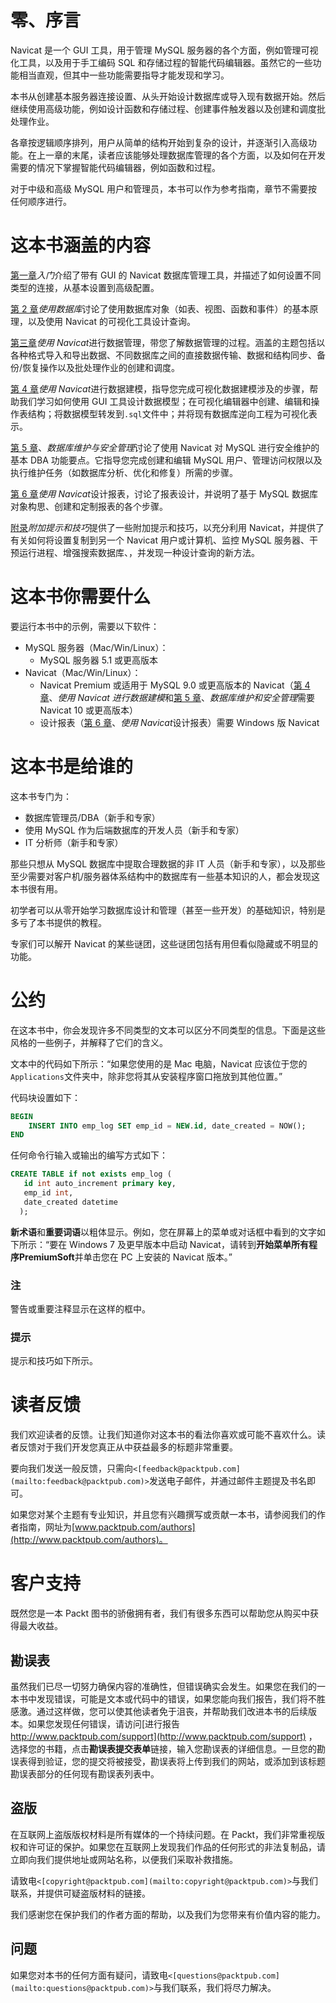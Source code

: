 # 零、序言

Navicat 是一个 GUI 工具，用于管理 MySQL 服务器的各个方面，例如管理可视化工具，以及用于手工编码 SQL 和存储过程的智能代码编辑器。虽然它的一些功能相当直观，但其中一些功能需要指导才能发现和学习。

本书从创建基本服务器连接设置、从头开始设计数据库或导入现有数据开始。然后继续使用高级功能，例如设计函数和存储过程、创建事件触发器以及创建和调度批处理作业。

各章按逻辑顺序排列，用户从简单的结构开始到复杂的设计，并逐渐引入高级功能。在上一章的末尾，读者应该能够处理数据库管理的各个方面，以及如何在开发需要的情况下掌握智能代码编辑器，例如函数和过程。

对于中级和高级 MySQL 用户和管理员，本书可以作为参考指南，章节不需要按任何顺序进行。

# 这本书涵盖的内容

[第一章](1.html "Chapter 1. Getting Started")*入门*介绍了带有 GUI 的 Navicat 数据库管理工具，并描述了如何设置不同类型的连接，从基本设置到高级配置。

[第 2 章](2.html "Chapter 2. Working with Databases")*使用数据库*讨论了使用数据库对象（如表、视图、函数和事件）的基本原理，以及使用 Navicat 的可视化工具设计查询。

[第三章](3.html "Chapter 3. Data Management with Navicat")*使用 Navicat*进行数据管理，带您了解数据管理的过程。涵盖的主题包括以各种格式导入和导出数据、不同数据库之间的直接数据传输、数据和结构同步、备份/恢复操作以及批处理作业的创建和调度。

[第 4 章](4.html "Chapter 4. Data Modeling with Navicat")*使用 Navicat*进行数据建模，指导您完成可视化数据建模涉及的步骤，帮助我们学习如何使用 GUI 工具设计数据模型；在可视化编辑器中创建、编辑和操作表结构；将数据模型转发到`.sql`文件中；并将现有数据库逆向工程为可视化表示。

[第 5 章](5.html "Chapter 5. Database Maintenance and Security Management")、*数据库维护与安全管理*讨论了使用 Navicat 对 MySQL 进行安全维护的基本 DBA 功能要点。它指导您完成创建和编辑 MySQL 用户、管理访问权限以及执行维护任务（如数据库分析、优化和修复）所需的步骤。

[第 6 章](6.html "Chapter 6. Designing Reports with Navicat")*使用 Navicat*设计报表，讨论了报表设计，并说明了基于 MySQL 数据库对象构思、创建和定制报表的各个步骤。

[附录](7.html "Appendix A. Additional Tips and Tricks")*附加提示和技巧*提供了一些附加提示和技巧，以充分利用 Navicat，并提供了有关如何将设置复制到另一个 Navicat 用户或计算机、监控 MySQL 服务器、干预运行进程、增强搜索数据库、，并发现一种设计查询的新方法。

# 这本书你需要什么

要运行本书中的示例，需要以下软件：

*   MySQL 服务器（Mac/Win/Linux）：
    *   MySQL 服务器 5.1 或更高版本
*   Navicat（Mac/Win/Linux）：
    *   Navicat Premium 或适用于 MySQL 9.0 或更高版本的 Navicat（[第 4 章](4.html "Chapter 4. Data Modeling with Navicat")、*使用 Navicat 进行数据建模*和[第 5 章](5.html "Chapter 5. Database Maintenance and Security Management")、*数据库维护和安全管理*需要 Navicat 10 或更高版本）
    *   设计报表（[第 6 章](6.html "Chapter 6. Designing Reports with Navicat")、*使用 Navicat*设计报表）需要 Windows 版 Navicat

# 这本书是给谁的

这本书专门为：

*   数据库管理员/DBA（新手和专家）
*   使用 MySQL 作为后端数据库的开发人员（新手和专家）
*   IT 分析师（新手和专家）

那些只想从 MySQL 数据库中提取合理数据的非 IT 人员（新手和专家），以及那些至少需要对客户机/服务器体系结构中的数据库有一些基本知识的人，都会发现这本书很有用。

初学者可以从零开始学习数据库设计和管理（甚至一些开发）的基础知识，特别是多亏了本书提供的教程。

专家们可以解开 Navicat 的某些谜团，这些谜团包括有用但看似隐藏或不明显的功能。

# 公约

在这本书中，你会发现许多不同类型的文本可以区分不同类型的信息。下面是这些风格的一些例子，并解释了它们的含义。

文本中的代码如下所示：“如果您使用的是 Mac 电脑，Navicat 应该位于您的`Applications`文件夹中，除非您将其从安装程序窗口拖放到其他位置。”

代码块设置如下：

```sql
BEGIN
    INSERT INTO emp_log SET emp_id = NEW.id, date_created = NOW();
END
```

任何命令行输入或输出的编写方式如下：

```sql
CREATE TABLE if not exists emp_log (
   id int auto_increment primary key,
   emp_id int,
   date_created datetime
  );

```

**新术语**和**重要词语**以粗体显示。例如，您在屏幕上的菜单或对话框中看到的文字如下所示：“要在 Windows 7 及更早版本中启动 Navicat，请转到**开始菜单****所有程序****PremiumSoft**并单击您在 PC 上安装的 Navicat 版本。”

### 注

警告或重要注释显示在这样的框中。

### 提示

提示和技巧如下所示。

# 读者反馈

我们欢迎读者的反馈。让我们知道你对这本书的看法你喜欢或可能不喜欢什么。读者反馈对于我们开发您真正从中获益最多的标题非常重要。

要向我们发送一般反馈，只需向`<[feedback@packtpub.com](mailto:feedback@packtpub.com)>`发送电子邮件，并通过邮件主题提及书名即可。

如果您对某个主题有专业知识，并且您有兴趣撰写或贡献一本书，请参阅我们的作者指南，网址为[www.packtpub.com/authors](http://www.packtpub.com/authors)。

# 客户支持

既然您是一本 Packt 图书的骄傲拥有者，我们有很多东西可以帮助您从购买中获得最大收益。

## 勘误表

虽然我们已尽一切努力确保内容的准确性，但错误确实会发生。如果您在我们的一本书中发现错误，可能是文本或代码中的错误，如果您能向我们报告，我们将不胜感激。通过这样做，您可以使其他读者免于沮丧，并帮助我们改进本书的后续版本。如果您发现任何错误，请访问[进行报告 http://www.packtpub.com/support](http://www.packtpub.com/support) ，选择您的书籍，点击**勘误表****提交****表单**链接，输入您勘误表的详细信息。一旦您的勘误表得到验证，您的提交将被接受，勘误表将上传到我们的网站，或添加到该标题勘误表部分的任何现有勘误表列表中。

## 盗版

在互联网上盗版版权材料是所有媒体的一个持续问题。在 Packt，我们非常重视版权和许可证的保护。如果您在互联网上发现我们作品的任何形式的非法复制品，请立即向我们提供地址或网站名称，以便我们采取补救措施。

请致电`<[copyright@packtpub.com](mailto:copyright@packtpub.com)>`与我们联系，并提供可疑盗版材料的链接。

我们感谢您在保护我们的作者方面的帮助，以及我们为您带来有价值内容的能力。

## 问题

如果您对本书的任何方面有疑问，请致电`<[questions@packtpub.com](mailto:questions@packtpub.com)>`与我们联系，我们将尽力解决。